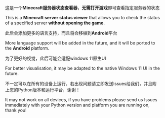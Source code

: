这是一个**Minecraft服务器状态查看器**，**无需打开游戏**即可查看指定服务器的状态

This is a **Minecraft server status viewer** that allows you to check the status of a specified server **without opening the game**.

此后会添加更多的语言支持，而且将会移植到**Android**平台

More language support will be added in the future, and it will be ported to the **Android** platform.

为了更好的视觉，此后可能会适配windows 11原生UI

For better visualisation, it may be adapted to the native Windows 11 UI in the future.

不一定可以在所有的设备上运行，若出现问题请立即发送Issues给我们，并且附上您的Python版本和运行平台，谢谢！

It may not work on all devices, if you have problems please send us Issues immediately with your Python version and platform you are running on, thank you!
